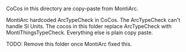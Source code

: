 CoCos in this directory are copy-paste from MontiArc.

MontiArc hardcoded ArcTypeCheck in CoCos. 
The ArcTypeCheck can't handle SI Units.
The cocos in this folder replace ArcTypeCheck with MontiThingsTypeCheck.
Everything else is plain copy paste.

TODO: Remove this folder once MontiArc fixed this.